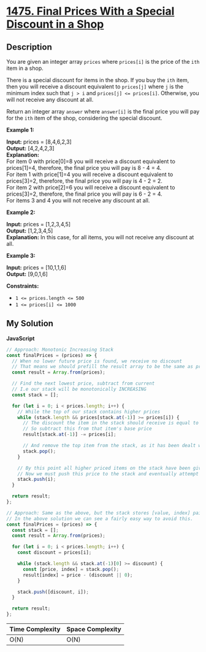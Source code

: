 # [1475. Final Prices With a Special Discount in a Shop](https://leetcode.com/problems/final-prices-with-a-special-discount-in-a-shop)

## Description

You are given an integer array `prices` where `prices[i]` is the price of the `ith` item in a shop.

There is a special discount for items in the shop. If you buy the `ith` item, then you will receive a discount equivalent to `prices[j]` where `j` is the minimum index such that `j > i` and `prices[j] <= prices[i]`. Otherwise, you will not receive any discount at all.

Return an integer array `answer` where `answer[i]` is the final price you will pay for the `ith` item of the shop, considering the special discount.

**Example 1:**

**Input:** prices = \[8,4,6,2,3\]  
**Output:** \[4,2,4,2,3\]  
**Explanation:**  
For item 0 with price\[0\]=8 you will receive a discount equivalent to prices\[1\]=4, therefore, the final price you will pay is 8 - 4 = 4.  
For item 1 with price\[1\]=4 you will receive a discount equivalent to prices\[3\]=2, therefore, the final price you will pay is 4 - 2 = 2.  
For item 2 with price\[2\]=6 you will receive a discount equivalent to prices\[3\]=2, therefore, the final price you will pay is 6 - 2 = 4.  
For items 3 and 4 you will not receive any discount at all.

**Example 2:**

**Input:** prices = \[1,2,3,4,5\]  
**Output:** \[1,2,3,4,5\]  
**Explanation:** In this case, for all items, you will not receive any discount at all.

**Example 3:**

**Input:** prices = \[10,1,1,6\]  
**Output:** \[9,0,1,6\]

**Constraints:**

- `1 <= prices.length <= 500`
- `1 <= prices[i] <= 1000`

## My Solution

**JavaScript**

```js
// Approach: Monotonic Increasing Stack
const finalPrices = (prices) => {
  // When no lower future price is found, we receive no discount
  // That means we should prefill the result array to be the same as prices array
  const result = Array.from(prices);

  // Find the next lowest price, subtract from current
  // I.e our stack will be monotonically INCREASING
  const stack = [];

  for (let i = 0; i < prices.length; i++) {
    // While the top of our stack contains higher prices
    while (stack.length && prices[stack.at(-1)] >= prices[i]) {
      // The discount the item in the stack should receive is equal to the current price
      // So subtract this from that item's base price
      result[stack.at(-1)] -= prices[i];

      // And remove the top item from the stack, as it has been dealt with
      stack.pop();
    }

    // By this point all higher priced items on the stack have been given their discount
    // Now we must push this price to the stack and eventually attempt to do the same
    stack.push(i);
  }

  return result;
};
```

```js
// Approach: Same as the above, but the stack stores [value, index] pairs.
// In the above solution we can see a fairly easy way to avoid this.
const finalPrices = (prices) => {
  const stack = [];
  const result = Array.from(prices);

  for (let i = 0; i < prices.length; i++) {
    const discount = prices[i];

    while (stack.length && stack.at(-1)[0] >= discount) {
      const [price, index] = stack.pop();
      result[index] = price - (discount || 0);
    }

    stack.push([discount, i]);
  }

  return result;
};
```

| Time Complexity | Space Complexity |
| --------------- | ---------------- |
| O(N)            | O(N)             |
